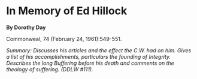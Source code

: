 In Memory of Ed Hillock
=======================

**By Dorothy Day**

Commonweal, 74 (February 24, 1961):549-551.

*Summary: Discusses his articles and the effect the C.W. had on him.
Gives a list of his accomplishments, particulars the founding of
Integrity. Describes the long Buffering before his death and comments on
the theology of suffering. (DDLW \#111).*


